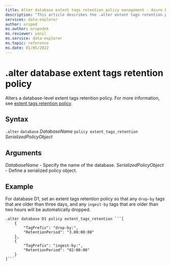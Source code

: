 ```yaml
---
title: Alter database extent tags retention policy management - Azure Data Explorer
description: "This article describes the .alter extent tags retention policy command for databases in Azure Data Explorer."
services: data-explorer
author: orspod
ms.author: orspodek
ms.reviewer: yonil
ms.service: data-explorer
ms.topic: reference
ms.date: 01/05/2022
---
```

# .alter database extent tags retention policy

Alters a database-level extent tags retention policy. For more information, see [extent tags retention policy](extent-tags-retention-policy.md).

## Syntax

`.alter` `database` *DatabaseName* `policy extent_tags_retention` *SerializedPolicyObject*

## Arguments

*DatabaseName* - Specify the name of the database.
*SerializedPolicyObject* - Define a serialized policy object.

## Example

For database D1, set an extent tags retention policy so that any `drop-by` tags that are older than three days, and any `ingest-by` tags that are older than two hours will be automatically dropped.

```kusto
.alter database D1 policy extent_tags_retention ```[
	{
		"TagPrefix": "drop-by:",
		"RetentionPeriod": "3.00:00:00"
	},
	{
		"TagPrefix": "ingest-by:",
		"RetentionPeriod": "02:00:00"
	}
]```
```
